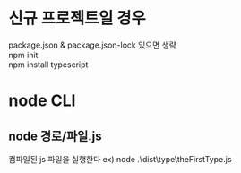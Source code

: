 # 신규 프로젝트일 경우
package.json & package.json-lock 있으면 생략   
npm init   
npm install typescript   


# node CLI
## node 경로/파일.js
컴파일된 js 파일을 실행한다 ex) node .\dist\type\theFirstType.js
